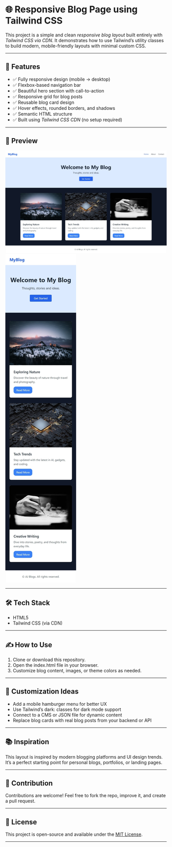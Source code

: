 # 🌐 Responsive Blog Page using Tailwind CSS

This project is a simple and clean *responsive blog layout* built entirely with *Tailwind CSS via CDN*. It demonstrates how to use Tailwind’s utility classes to build modern, mobile-friendly layouts with minimal custom CSS.

---

## 🚀 Features

- ✅ Fully responsive design (mobile → desktop)
- ✅ Flexbox-based navigation bar
- ✅ Beautiful hero section with call-to-action
- ✅ Responsive grid for blog posts
- ✅ Reusable blog card design
- ✅ Hover effects, rounded borders, and shadows
- ✅ Semantic HTML structure
- ✅ Built using *Tailwind CSS CDN* (no setup required)

---

## 📸 Preview

![Blog Page Preview - Laptop](./laptop.jpeg)
![Blog Page Preview - Mobile](./phone.jpeg)

---

## 🛠 Tech Stack

- HTML5
- Tailwind CSS (via CDN)

---


## ✍ How to Use

1. Clone or download this repository.
2. Open the index.html file in your browser.
3. Customize blog content, images, or theme colors as needed.

---

## 🎨 Customization Ideas

- Add a mobile hamburger menu for better UX
- Use Tailwind’s dark: classes for dark mode support
- Connect to a CMS or JSON file for dynamic content
- Replace blog cards with real blog posts from your backend or API

---

## 📚 Inspiration

This layout is inspired by modern blogging platforms and UI design trends. It’s a perfect starting point for personal blogs, portfolios, or landing pages.

---

## 🤝 Contribution

Contributions are welcome! Feel free to fork the repo, improve it, and create a pull request.

---

## 📄 License

This project is open-source and available under the [MIT License](LICENSE).

---
